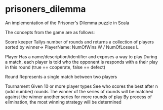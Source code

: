 prisoners_dilemma
=================

An implementation of the Prisoner's Dilemma puzzle in Scala

The concepts from the game are as follows:

Score keeper
  Tallys number of rounds and returns a collection of players sorted by winner-> PlayerName: NumOfWins W / NumOfLosses L

Player
  Has a name/description/identifier and exposes a way to play
  During a match, each player is told who the opponent is responds with a their play in this round (true == cooperate, false == defect)

Round
  Represents a single match between two players

Tournament
  Given 10 or more player types
  See who scores the best after n (odd number) rounds
  The winner of the series of rounds will be matched against the winner another series for more rounds of play
  By process of elimination, the most winning strategy will be determined


